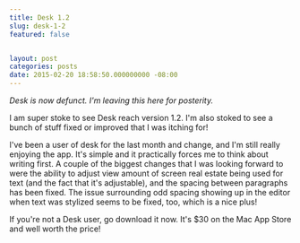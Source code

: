 ```yaml
---
title: Desk 1.2
slug: desk-1-2
featured: false


layout: post
categories: posts
date: 2015-02-20 18:58:50.000000000 -08:00
---
```


_Desk is now defunct. I'm leaving this here for posterity._

I am super stoke to see Desk reach version 1.2. I'm also stoked to see a bunch of stuff fixed or improved that I was itching for!

I've been a user of desk for the last month and change, and I'm still really enjoying the app. It's simple and it practically forces me to think about writing first. A couple of the biggest changes that I was looking forward to were the ability to adjust view amount of screen real estate being used for text (and the fact that it's adjustable), and the spacing between paragraphs has been fixed. The issue surrounding odd spacing showing up in the editor when text was stylized seems to be fixed, too, which is a nice plus!

If you're not a Desk user, go download it now. It's $30 on the Mac App Store and well worth the price!

